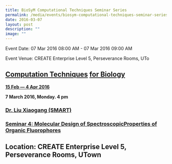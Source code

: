 ```yaml
---
title: BioSyM Computational Techniques Seminar Series
permalink: /media/events/biosym-computational-techniques-seminar-series/
date: 2016-03-07
layout: post
description: ""
image: ""
---
```

Event Date: 07 Mar 2016 08:00 AM - 07 Mar 2016 09:00 AM

Event Venue: CREATE Enterprise Level 5, Perseverance Rooms, UTo

[Computation Techniques](http://web.mit.edu/smart/research/biosym/Computational%20Seminar%20Series.pdf) [for Biology](http://web.mit.edu/smart/research/biosym/Computational%20Seminar%20Series.pdf)
----------------------------------------------------------------------------------------------------------------------------------------------------------------------------------------------------

**[15 Feb — 4 Apr 2016  
](http://web.mit.edu/smart/research/biosym/Computational%20Seminar%20Series.pdf)**

**7 March 2016, Monday. 4 pm**

### [Dr. Liu Xiaogang (SMART)](http://web.mit.edu/smart/research/biosym/Dr%20Liu%20Xiaogang-7March2016.pdf)

### [Seminar 4: Molecular Design of SpectroscopicProperties of Organic Fluorophores](http://web.mit.edu/smart/research/biosym/Dr%20Liu%20Xiaogang-7March2016.pdf)

**Location: CREATE Enterprise Level 5, Perseverance Rooms**, UTown
------------------------------------------------------------------